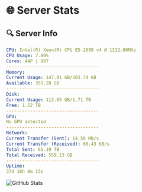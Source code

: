 # 🌐 Server Stats
## 🔍 Server Info
```yaml
CPU: Intel(R) Xeon(R) CPU E5-2699 v4 @ 1312.00MHz
CPU Usage: 7.00%
Cores: 44P | 88T
-----------------------------------
Memory:
Current Usage: 147.01 GB/503.74 GB
Available: 353.28 GB
-----------------------------------
Disk:
Current Usage: 112.05 GB/1.71 TB
Free: 1.52 TB
-----------------------------------
GPU:
No GPU detected
-----------------------------------
Network:
Current Transfer (Sent): 14.50 MB/s
Current Transfer (Received): 66.43 KB/s
Total Sent: 65.19 TB
Total Received: 559.13 GB
-----------------------------------
Uptime:
37d 16h 0m 15s
```
![GitHub Stats](https://img.shields.io/badge/Updated-2025-04-14_13:23:04-blue)